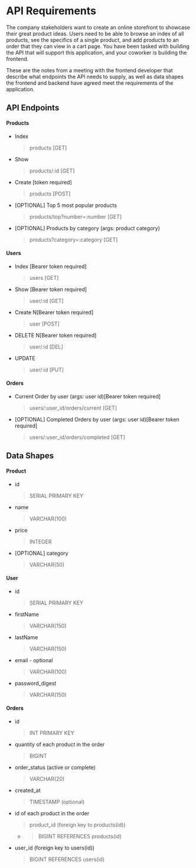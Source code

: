 # API Requirements

The company stakeholders want to create an online storefront to showcase their great product ideas. Users need to be able to browse an index of all products, see the specifics of a single product, and add products to an order that they can view in a cart page. You have been tasked with building the API that will support this application, and your coworker is building the frontend.

These are the notes from a meeting with the frontend developer that describe what endpoints the API needs to supply, as well as data shapes the frontend and backend have agreed meet the requirements of the application.

## API Endpoints

#### Products

- Index
  > products [GET]
- Show
  > products/:id [GET]
- Create [token required]
  > products [POST]
- [OPTIONAL] Top 5 most popular products
  > products/top?number=:number [GET]
- [OPTIONAL] Products by category (args: product category)
  > products?category=:category [GET]

#### Users

- Index [Bearer token required]

  > users [GET]

- Show [Bearer token required]
  > user/:id [GET]
- Create N[Bearer token required]
  > user [POST]
- DELETE N[Bearer token required]
  > user/:id [DEL]
- UPDATE
  > user/:id [PUT]

#### Orders

- Current Order by user (args: user id)[Bearer token required]
  > users/:user_id/orders/current [GET]
- [OPTIONAL] Completed Orders by user (args: user id)[Bearer token required]
  > users/:user_id/orders/completed [GET]

## Data Shapes

#### Product

- id
  > SERIAL PRIMARY KEY
- name
  > VARCHAR(100)
- price
  > INTEGER
- [OPTIONAL] category
  > VARCHAR(50)

#### User

- id
  > SERIAL PRIMARY KEY
- firstName
  > VARCHAR(150)
- lastName
  > VARCHAR(150)
- email - optional
  > VARCHAR(100)
- password_digest
  > VARCHAR(150)

#### Orders

- id
  > INT PRIMARY KEY
- quantity of each product in the order
  > BIGINT
- order_status (active or complete)
  > VARCHAR(20)
- created_at
  > TIMESTAMP (optional)
- id of each product in the order
  > product_id (foreign key to products(id))
  - > BIGINT REFERENCES products(id)
- user_id (foreign key to users(id))
  > BIGINT REFERENCES users(id)
